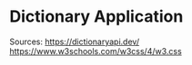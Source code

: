 # Dictionary Application






Sources:
https://dictionaryapi.dev/
https://www.w3schools.com/w3css/4/w3.css
